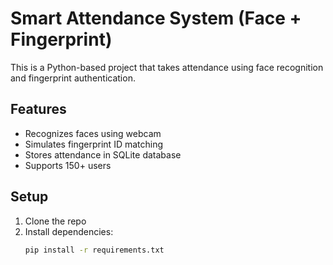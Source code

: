 # Smart Attendance System (Face + Fingerprint)

This is a Python-based project that takes attendance using face recognition and fingerprint authentication.

## Features
- Recognizes faces using webcam
- Simulates fingerprint ID matching
- Stores attendance in SQLite database
- Supports 150+ users

## Setup
1. Clone the repo
2. Install dependencies:
   ```bash
   pip install -r requirements.txt

